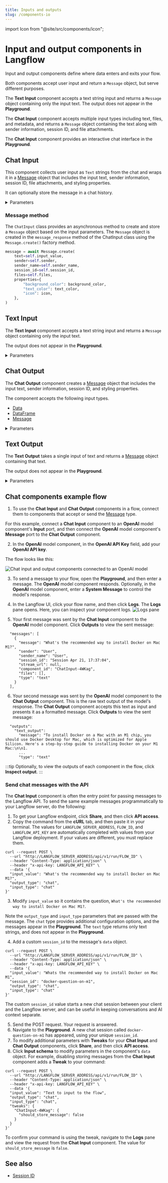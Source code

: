 ```yaml
---
title: Inputs and outputs
slug: /components-io
---
```


import Icon from "@site/src/components/icon";

# Input and output components in Langflow

Input and output components define where data enters and exits your flow.

Both components accept user input and return a `Message` object, but serve different purposes.

The **Text Input** component accepts a text string input and returns a `Message` object containing only the input text. The output does not appear in the **Playground**.

The **Chat Input** component accepts multiple input types including text, files, and metadata, and returns a `Message` object containing the text along with sender information, session ID, and file attachments.

The **Chat Input** component provides an interactive chat interface in the **Playground**.

## Chat Input

This component collects user input as `Text` strings from the chat and wraps it in a [Message](/concepts-objects#message-object) object that includes the input text, sender information, session ID, file attachments, and styling properties.

It can optionally store the message in a chat history.

<details>
<summary>Parameters</summary>

**Inputs**

| Name | Display Name | Info |
|------|--------------|------|
|input_value|Text|The Message to be passed as input.
|should_store_message|Store Messages|Store the message in the history.|
|sender|Sender Type|The type of sender.|
|sender_name|Sender Name|The name of the sender.|
|session_id|Session ID|The unique identifier for the chat session. If empty, the current session ID parameter is used.|
|files|Files|The files to be sent with the message.|
|background_color|Background Color|The background color of the icon.|
|chat_icon|Icon|The icon of the message.|
|text_color|Text Color|The text color of the name.|

**Outputs**

| Name | Display Name | Info |
|------|--------------|------|
|message|Message|The resulting chat message object with all specified properties.|

</details>

### Message method

The `ChatInput` class provides an asynchronous method to create and store a `Message` object based on the input parameters.
The `Message` object is created in the `message_response` method of the ChatInput class using the `Message.create()` factory method.

```python
message = await Message.create(
    text=self.input_value,
    sender=self.sender,
    sender_name=self.sender_name,
    session_id=self.session_id,
    files=self.files,
    properties={
        "background_color": background_color,
        "text_color": text_color,
        "icon": icon,
    },
)
```

## Text Input

The **Text Input** component accepts a text string input and returns a `Message` object containing only the input text.

The output does not appear in the **Playground**.

<details>
<summary>Parameters</summary>

**Inputs**

| Name | Display Name | Info |
|------|--------------|------|
|input_value|Text|The text/content to be passed as output.|

**Outputs**

| Name | Display Name | Info |
|------|--------------|------|
|text|Text|The resulting text message.|

</details>

## Chat Output

The **Chat Output** component creates a [Message](/concepts-objects#message-object) object that includes the input text, sender information, session ID, and styling properties.

The component accepts the following input types.
* [Data](/concepts-objects#data-object)
* [DataFrame](/concepts-objects#dataframe-object)
* [Message](/concepts-objects#message-object)

<details>
<summary>Parameters</summary>

**Inputs**

| Name | Display Name | Info |
|------|--------------|------|
|input_value|Text|The message to be passed as output.|
|should_store_message|Store Messages|The flag to store the message in the history.|
|sender|Sender Type|The type of sender.|
|sender_name|Sender Name|The name of the sender.|
|session_id|Session ID|The unique identifier for the chat session. If empty, the current session ID parameter is used.|
|data_template|Data Template|The template to convert Data to Text. If the option is left empty, it is dynamically set to the Data's text key.|
|background_color|Background Color|The background color of the icon.|
|chat_icon|Icon|The icon of the message.|
|text_color|Text Color|The text color of the name.|
|clean_data|Basic Clean Data|When enabled, `DataFrame` inputs are cleaned when converted to text. Cleaning removes empty rows, empty lines in cells, and multiple newlines.|

**Outputs**

| Name | Display Name | Info |
|------|--------------|------|
|message|Message|The resulting chat message object with all specified properties.|

</details>

## Text Output

The **Text Output** takes a single input of text and returns a [Message](/concepts-objects#message-object) object containing that text.

The output does not appear in the **Playground**.

<details>
<summary>Parameters</summary>

**Inputs**

| Name | Display Name | Info |
|------|--------------|------|
|input_value|Text|The text to be passed as output.|

**Outputs**

| Name | Display Name | Info |
|------|--------------|------|
|text|Text|The resulting text message.|

</details>

## Chat components example flow

1. To use the **Chat Input** and **Chat Output** components in a flow, connect them to components that accept or send the [Message](/concepts-objects#message-object) type.

For this example, connect a **Chat Input** component to an **OpenAI** model component's **Input** port, and then connect the **OpenAI** model component's **Message** port to the **Chat Output** component.

2. In the **OpenAI** model component, in the **OpenAI API Key** field, add your **OpenAI API key**.

The flow looks like this:

![Chat input and output components connected to an OpenAI model](/img/component-chat-io.png)

3. To send a message to your flow, open the **Playground**, and then enter a message.
The **OpenAI** model component responds.
Optionally, in the **OpenAI** model component, enter a **System Message** to control the model's response.
4. In the Langflow UI, click your flow name, and then click **Logs**.
The **Logs** pane opens.
Here, you can inspect your component logs.
![Logs pane](/img/logs.png)

5. Your first message was sent by the **Chat Input** component to the **OpenAI** model component.
Click **Outputs** to view the sent message:
```text
  "messages": [
    {
      "message": "What's the recommended way to install Docker on Mac M1?",
      "sender": "User",
      "sender_name": "User",
      "session_id": "Session Apr 21, 17:37:04",
      "stream_url": null,
      "component_id": "ChatInput-4WKag",
      "files": [],
      "type": "text"
    }
  ],
```
6. Your second message was sent by the **OpenAI** model component to the **Chat Output** component.
This is the raw text output of the model's response.
The **Chat Output** component accepts this text as input and presents it as a formatted message.
Click **Outputs** to view the sent message:
```text
  "outputs":
    "text_output":
      "message": "To install Docker on a Mac with an M1 chip, you should use Docker Desktop for Mac, which is optimized for Apple Silicon. Here's a step-by-step guide to installing Docker on your M1 Mac:\n\n1.
      ...
      "type": "text"
```

:::tip
Optionally, to view the outputs of each component in the flow, click <Icon name="TextSearch" aria-hidden="true"/> **Inspect output**.
:::

### Send chat messages with the API

The **Chat Input** component is often the entry point for passing messages to the Langflow API.
To send the same example messages programmatically to your Langflow server, do the following:

1. To get your Langflow endpoint, click **Share**, and then click **API access**.
2. Copy the command from the **cURL** tab, and then paste it in your terminal.
The values for `LANGFLOW_SERVER_ADDRESS`, `FLOW_ID`, and `LANGFLOW_API_KEY` are automatically completed with values from your Langflow deployment.
If your values are different, you must replace them.
```text
curl --request POST \
  --url "http://LANGFLOW_SERVER_ADDRESS/api/v1/run/FLOW_ID" \
  --header "Content-Type: application/json" \
  --header "x-api-key: LANGFLOW_API_KEY" \
  --data '{
  "input_value": "What's the recommended way to install Docker on Mac M1?",
  "output_type": "chat",
  "input_type": "chat"
}'
```
3. Modify `input_value` so it contains the question, `What's the recommended way to install Docker on Mac M1?`.

Note the `output_type` and `input_type` parameters that are passed with the message. The `chat` type provides additional configuration options, and the messages appear in the **Playground**. The `text` type returns only text strings, and does not appear in the **Playground**.

4. Add a custom `session_id` to the message's `data` object.
```text
curl --request POST \
  --url "http://LANGFLOW_SERVER_ADDRESS/api/v1/run/FLOW_ID" \
  --header "Content-Type: application/json" \
  --header "x-api-key: LANGFLOW_API_KEY" \
  --data '{
  "input_value": "Whats the recommended way to install Docker on Mac M1",
  "session_id": "docker-question-on-m1",
  "output_type": "chat",
  "input_type": "chat"
}'
```
The custom `session_id` value starts a new chat session between your client and the Langflow server, and can be useful in keeping conversations and AI context separate.

5. Send the POST request.
Your request is answered.
6. Navigate to the **Playground**.
A new chat session called `docker-question-on-m1` has appeared, using your unique `session_id`.
7. To modify additional parameters with **Tweaks** for your **Chat Input** and **Chat Output** components, click **Share**, and then click **API access**.
8. Click **Input schema** to modify parameters in the component's `data` object.
For example, disabling storing messages from the **Chat Input** component adds a **Tweak** to your command:
```text
curl --request POST \
  --url "http://LANGFLOW_SERVER_ADDRESS/api/v1/run/FLOW_ID" \
  --header "Content-Type: application/json" \
  --header "x-api-key: LANGFLOW_API_KEY" \
  --data '{
  "input_value": "Text to input to the flow",
  "output_type": "chat",
  "input_type": "chat",
  "tweaks": {
    "ChatInput-4WKag": {
      "should_store_message": false
    }
  }
}'
```

To confirm your command is using the tweak, navigate to the **Logs** pane and view the request from the **Chat Input** component.
The value for `should_store_message` is `false`.

## See also

- [Session ID](/session-id)
